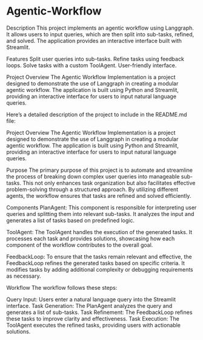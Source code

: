 # Agentic-Workflow

Description
This project implements an agentic workflow using Langgraph. It allows users to input queries, which are then split into sub-tasks, refined, and solved. The application provides an interactive interface built with Streamlit.

Features
Split user queries into sub-tasks.
Refine tasks using feedback loops.
Solve tasks with a custom ToolAgent.
User-friendly interface.





Project Overview
The Agentic Workflow Implementation is a project designed to demonstrate the use of Langgraph in creating a modular agentic workflow. The application is built using Python and Streamlit, providing an interactive interface for users to input natural language queries.



Here’s a detailed description of the project to include in the README.md file:

Project Overview
The Agentic Workflow Implementation is a project designed to demonstrate the use of Langgraph in creating a modular agentic workflow. The application is built using Python and Streamlit, providing an interactive interface for users to input natural language queries.

Purpose
The primary purpose of this project is to automate and streamline the process of breaking down complex user queries into manageable sub-tasks. This not only enhances task organization but also facilitates effective problem-solving through a structured approach. By utilizing different agents, the workflow ensures that tasks are refined and solved efficiently.

Components
PlanAgent: This component is responsible for interpreting user queries and splitting them into relevant sub-tasks. It analyzes the input and generates a list of tasks based on predefined logic.

ToolAgent: The ToolAgent handles the execution of the generated tasks. It processes each task and provides solutions, showcasing how each component of the workflow contributes to the overall goal.

FeedbackLoop: To ensure that the tasks remain relevant and effective, the FeedbackLoop refines the generated tasks based on specific criteria. It modifies tasks by adding additional complexity or debugging requirements as necessary.

Workflow
The workflow follows these steps:

Query Input: Users enter a natural language query into the Streamlit interface.
Task Generation: The PlanAgent analyzes the query and generates a list of sub-tasks.
Task Refinement: The FeedbackLoop refines these tasks to improve clarity and effectiveness.
Task Execution: The ToolAgent executes the refined tasks, providing users with actionable solutions.
